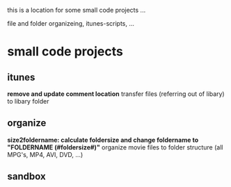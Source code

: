 this is a location for some small code projects ...

file and folder organizeing, itunes-scripts, ...

# small code projects #

## itunes ##
**remove and update comment location** transfer files (referring out of libary) to libary folder

## organize ##
**size2foldername: calculate foldersize and change foldername to "FOLDERNAME (#foldersize#)"** organize movie files to folder structure (all MPG's, MP4, AVI, DVD, ...)

## sandbox ##
